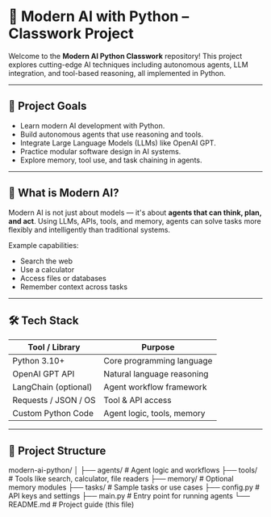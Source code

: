 
# 🤖 Modern AI with Python – Classwork Project

Welcome to the **Modern AI Python Classwork** repository! This project explores cutting-edge AI techniques including autonomous agents, LLM integration, and tool-based reasoning, all implemented in Python.

---

## 🎯 Project Goals

- Learn modern AI development with Python.
- Build autonomous agents that use reasoning and tools.
- Integrate Large Language Models (LLMs) like OpenAI GPT.
- Practice modular software design in AI systems.
- Explore memory, tool use, and task chaining in agents.

---

## 🧠 What is Modern AI?

Modern AI is not just about models — it's about **agents that can think, plan, and act**. Using LLMs, APIs, tools, and memory, agents can solve tasks more flexibly and intelligently than traditional systems.

Example capabilities:
- Search the web
- Use a calculator
- Access files or databases
- Remember context across tasks

---

## 🛠️ Tech Stack

| Tool / Library       | Purpose                       |
|----------------------|-------------------------------|
| Python 3.10+         | Core programming language     |
| OpenAI GPT API       | Natural language reasoning    |
| LangChain (optional) | Agent workflow framework      |
| Requests / JSON / OS | Tool & API access             |
| Custom Python Code   | Agent logic, tools, memory    |

---

## 📁 Project Structure

modern-ai-python/
│
├── agents/ # Agent logic and workflows
├── tools/ # Tools like search, calculator, file readers
├── memory/ # Optional memory modules
├── tasks/ # Sample tasks or use cases
├── config.py # API keys and settings
├── main.py # Entry point for running agents
└── README.md # Project guide (this file)

